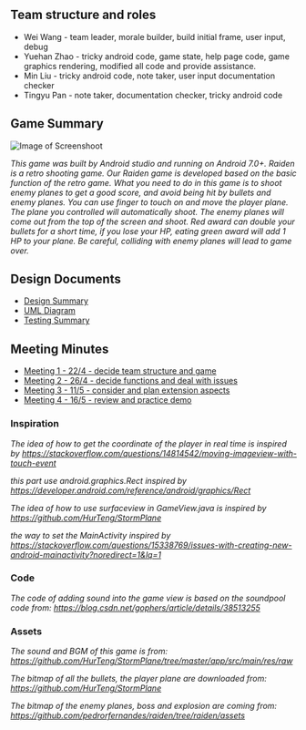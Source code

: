 ## Team structure and roles
+ Wei Wang - team leader, morale builder, build initial frame, user input, debug
+ Yuehan Zhao - tricky android code, game state, help page code, game graphics rendering, modified all code and provide assistance.
+ Min Liu  - tricky android code, note taker, user input documentation checker
+ Tingyu Pan - note taker, documentation checker, tricky android code

## Game Summary
![Image of Screenshoot](https://gitlab.cecs.anu.edu.au/u6485142/RetroGame2018s1/raw/master/app/src/main/Screenshot.png)

_This game was built by Android studio and running on Android 7.0+. 
Raiden is a retro shooting game. Our Raiden game is developed based on the basic function of the retro game.
What you need to do in this game is to shoot enemy planes to get a good score, and avoid being hit by bullets and enemy planes.
You can use finger to touch on and move the player plane. The plane you controlled will automatically shoot.
The enemy planes will come out from the top of the screen and shoot. Red award can double your bullets for a short time, if you lose your HP, eating green award will add 1 HP to your plane. Be careful, colliding with enemy planes will lead to game over._

## Design Documents
+ [Design Summary](https://gitlab.cecs.anu.edu.au/u6485142/RetroGame2018s1/blob/master/app/src/design%20summary.md)
+ [UML Diagram](https://gitlab.cecs.anu.edu.au/u6485142/RetroGame2018s1/blob/master/app/src/RaidenGameUML.xmi)
+ [Testing Summary](https://gitlab.cecs.anu.edu.au/u6485142/RetroGame2018s1/blob/master/app/src/testing%20summary.md)

## Meeting Minutes
+ [Meeting 1 - 22/4 - decide team structure and game](https://gitlab.cecs.anu.edu.au/u6485142/RetroGame2018s1/blob/master/app/src/meeting1.docx)
+ [Meeting 2 - 26/4 - decide functions and deal with issues](https://gitlab.cecs.anu.edu.au/u6485142/RetroGame2018s1/blob/master/app/src/meeting2.docx)
+ [Meeting 3 - 11/5 - consider and plan extension aspects](https://gitlab.cecs.anu.edu.au/u6485142/RetroGame2018s1/blob/master/app/src/meeting3.docx)
+ [Meeting 4 - 16/5 - review and practice demo](https://gitlab.cecs.anu.edu.au/u6485142/RetroGame2018s1/blob/master/app/src/meeting4.docx)

### Inspiration
_The idea of how to get the coordinate of the player in real time 
is inspired by <https://stackoverflow.com/questions/14814542/moving-imageview-with-touch-event>_

_this part use android.graphics.Rect inspired by <https://developer.android.com/reference/android/graphics/Rect>_

_The idea of how to use surfaceview in GameView.java is inspired by <https://github.com/HurTeng/StormPlane>_

_the way to set the MainActivity inspired by <https://stackoverflow.com/questions/15338769/issues-with-creating-new-android-mainactivity?noredirect=1&lq=1>_

### Code

_The code of adding sound into the game view is based on the soundpool 
code from: <https://blog.csdn.net/gophers/article/details/38513255>_

### Assets

_The sound and BGM of this game is from: <https://github.com/HurTeng/StormPlane/tree/master/app/src/main/res/raw>_

_The bitmap of all the bullets, the player plane are downloaded from: <https://github.com/HurTeng/StormPlane>_

_The bitmap of the enemy planes, boss and explosion are coming from: <https://github.com/pedrorfernandes/raiden/tree/raiden/assets>_

